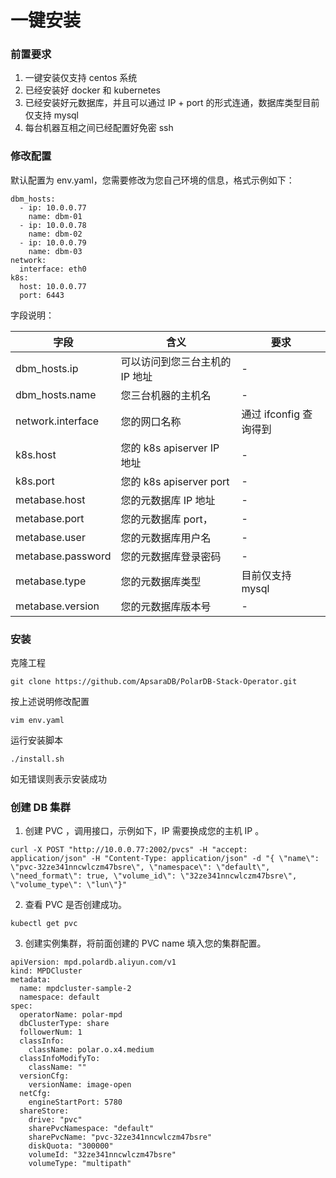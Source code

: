 # 一键安装
### 前置要求
1. 一键安装仅支持 centos 系统
2. 已经安装好 docker 和 kubernetes
3. 已经安装好元数据库，并且可以通过 IP + port 的形式连通，数据库类型目前仅支持 mysql 
4. 每台机器互相之间已经配置好免密 ssh 

### 修改配置
默认配置为 env.yaml，您需要修改为您自己环境的信息，格式示例如下：
```
dbm_hosts:
  - ip: 10.0.0.77
    name: dbm-01
  - ip: 10.0.0.78
    name: dbm-02
  - ip: 10.0.0.79
    name: dbm-03
network:
  interface: eth0
k8s:
  host: 10.0.0.77
  port: 6443
```
字段说明：

| 字段 | 含义 | 要求 |
| --- | --- | --- |
| dbm_hosts.ip | 可以访问到您三台主机的 IP 地址 | - |
| dbm_hosts.name | 您三台机器的主机名 | - |
| network.interface | 您的网口名称 | 通过 ifconfig 查询得到 |
| k8s.host | 您的 k8s apiserver IP 地址 | - |
| k8s.port | 您的 k8s apiserver port | - |
| metabase.host | 您的元数据库 IP 地址 | - |
| metabase.port | 您的元数据库 port， | - |
| metabase.user | 您的元数据库用户名 | - |
| metabase.password | 您的元数据库登录密码 | - | 
| metabase.type | 您的元数据库类型 | 目前仅支持 mysql |
| metabase.version| 您的元数据库版本号 | - |

### 安装
克隆工程
```shell
git clone https://github.com/ApsaraDB/PolarDB-Stack-Operator.git
```
按上述说明修改配置 
```shell
vim env.yaml
```
运行安装脚本
```shell
./install.sh
```
如无错误则表示安装成功

### 创建 DB 集群

1. 创建 PVC ，调用接口，示例如下，IP 需要换成您的主机 IP 。

```shell
curl -X POST "http://10.0.0.77:2002/pvcs" -H "accept: application/json" -H "Content-Type: application/json" -d "{ \"name\": \"pvc-32ze341nncwlczm47bsre\", \"namespace\": \"default\", \"need_format\": true, \"volume_id\": \"32ze341nncwlczm47bsre\", \"volume_type\": \"lun\"}"
```

2. 查看 PVC 是否创建成功。

```plain
kubectl get pvc 
```

3. 创建实例集群，将前面创建的 PVC name 填入您的集群配置。

```shell
apiVersion: mpd.polardb.aliyun.com/v1
kind: MPDCluster
metadata:
  name: mpdcluster-sample-2
  namespace: default
spec:
  operatorName: polar-mpd
  dbClusterType: share
  followerNum: 1
  classInfo:
    className: polar.o.x4.medium
  classInfoModifyTo:
    className: ""
  versionCfg:
    versionName: image-open
  netCfg:
    engineStartPort: 5780
  shareStore:
    drive: "pvc"
    sharePvcNamespace: "default"
    sharePvcName: "pvc-32ze341nncwlczm47bsre"
    diskQuota: "300000"
    volumeId: "32ze341nncwlczm47bsre"
    volumeType: "multipath"
```
